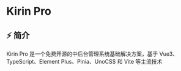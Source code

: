 # Kirin Pro

## ⚡ 简介
Kirin Pro 是一个免费开源的中后台管理系统基础解决方案，基于 Vue3、TypeScript、Element Plus、Pinia、UnoCSS 和 Vite 等主流技术
